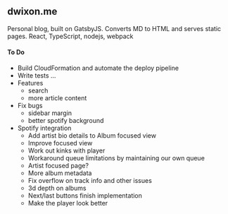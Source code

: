 ## dwixon.me

Personal blog, built on GatsbyJS. Converts MD to HTML and serves static pages. React, TypeScript, nodejs, webpack

#### To Do

- Build CloudFormation and automate the deploy pipeline
- Write tests ...
- Features
  - search
  - more article content
- Fix bugs
  - sidebar margin
  - better spotify background
- Spotify integration
  - Add artist bio details to Album focused view
  - Improve focused view
  - Work out kinks with player
  - Workaround queue limitations by maintaining our own queue
  - Artist focused page?
  - More album metadata
  - Fix overflow on track info and other issues
  - 3d depth on albums
  - Next/last buttons finish implementation
  - Make the player look better
